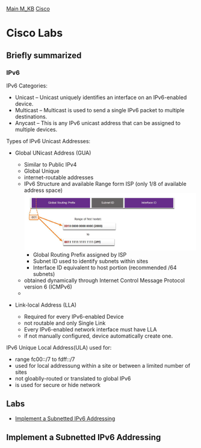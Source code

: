[Main M_KB](/README.md)
[Cisco](/Cisco/README.md)
# Cisco Labs

## Briefly summarized
### IPv6
IPv6 Categories:
- Unicast – Unicast uniquely identifies an interface on an IPv6-enabled device.
- Multicast – Multicast is used to send a single IPv6 packet to multiple destinations.
- Anycast – This is any IPv6 unicast address that can be assigned to multiple devices.

Types of IPv6 Unicast Addresses:
- Global UNicast Address (GUA)
    - Similar to Public IPv4
    - Global Unique
    - internet-routable addresses
    - IPv6 Structure and available Range form ISP (only 1/8 of available address space)
    ![IPv6 Struccture](/Cisco/Labs/Bilder/IPv6_structure.png)
        - Global Routing Prefix assigned by ISP
        - Subnet ID used to identify subnets within sites
        - Interface ID equivalent to host portion (recommended /64 subnets)
    - obtained dynamically through Internet Control Message Protocol version 6 (ICMPv6)
    - 

- Link-local Address (LLA)
    - Required for every IPv6-enabled Device
    - not routable and only Single Link
    - Every IPv6-enabled network interface must have LLA
    - if not manually configured, device automatically create one.

IPv6 Unique Local Address(ULA) used for:
- range fc00::/7 to fdff::/7
- used for local addressung within a site or between a limited number of sites
- not gloablly-routed or translated to global IPv6
- is used for secure or hide network



## Labs
-  [Implement a Subnetted IPv6 Addressing](#implement-a-subnetted-ipv6-addressing)


## Implement a Subnetted IPv6 Addressing
